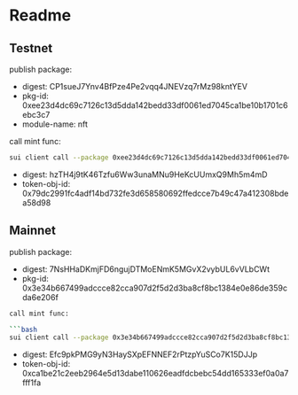 # Readme

## Testnet

publish package:

- digest: CP1sueJ7Ynv4BfPze4Pe2vqq4JNEVzq7rMz98kntYEV
- pkg-id: 0xee23d4dc69c7126c13d5dda142bedd33df0061ed7045ca1be10b1701c6ebc3c7
- module-name: nft

call mint func:

```bash
sui client call --package 0xee23d4dc69c7126c13d5dda142bedd33df0061ed7045ca1be10b1701c6ebc3c7 --module nft --function mint --args 0x95eb8ebcf0d051d0ecc95a481818a1bdeb7c1262f4fa7616513ed12dd3fb2c1f 0x5e9572b97f593399721cbc4da432900b3f20f43356c647dc193ab71a03ca0184 "taramakage" "test-mint-token" "https://avatars.githubusercontent.com/taramakage" --gas-budget 1000000 
```

- digest: hzTH4j9tK46Tzfu6Ww3unaMNu9HeKcUUmxQ9Mh5m4mD
- token-obj-id: 0x79dc2991fc4adf14bd732fe3d658580692ffedcce7b49c47a412308bdea58d98

## Mainnet

publish package:

- digest: 7NsHHaDKmjFD6ngujDTMoENmK5MGvX2vybUL6vVLbCWt
- pkg-id: 0x3e34b667499adccce82cca907d2f5d2d3ba8cf8bc1384e0e86de359cda6e206f

```bash
call mint func:

```bash
sui client call --package 0x3e34b667499adccce82cca907d2f5d2d3ba8cf8bc1384e0e86de359cda6e206f --module nft --function mint --args 0x93f825a235049ea91e301314f4be08fc4245d9bf416888b1e7f44054a1536567 0x5e9572b97f593399721cbc4da432900b3f20f43356c647dc193ab71a03ca0184 "taramakage" "sui-startrek-stage2-task" "https://avatars.githubusercontent.com/taramakage" --gas-budget 3000000 
```

- digest: Efc9pkPMG9yN3HaySXpEFNNEF2rPtzpYuSCo7K15DJJp
- token-obj-id: 0xca1be21c2eeb2964e5d13dabe110626eadfdcbebc54dd165333ef0a0a7fff1fa
